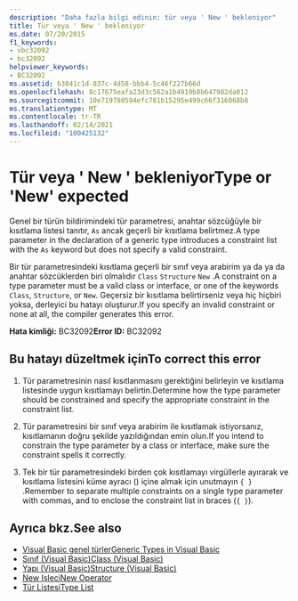 ```yaml
---
description: "Daha fazla bilgi edinin: tür veya ' New ' bekleniyor"
title: Tür veya ' New ' bekleniyor
ms.date: 07/20/2015
f1_keywords:
- vbc32092
- bc32092
helpviewer_keywords:
- BC32092
ms.assetid: b3041c1d-837c-4d58-bbb4-5c46f227b66d
ms.openlocfilehash: 8c17675eafa23d3c562a1b4919b8b647982da012
ms.sourcegitcommit: 10e719780594efc781b15295e499c66f316068b8
ms.translationtype: MT
ms.contentlocale: tr-TR
ms.lasthandoff: 02/14/2021
ms.locfileid: "100425132"
---
```

# <a name="type-or-new-expected"></a><span data-ttu-id="3d222-103">Tür veya ' New ' bekleniyor</span><span class="sxs-lookup"><span data-stu-id="3d222-103">Type or 'New' expected</span></span>

<span data-ttu-id="3d222-104">Genel bir türün bildirimindeki tür parametresi, anahtar sözcüğüyle bir kısıtlama listesi tanıtır, `As` ancak geçerli bir kısıtlama belirtmez.</span><span class="sxs-lookup"><span data-stu-id="3d222-104">A type parameter in the declaration of a generic type introduces a constraint list with the `As` keyword but does not specify a valid constraint.</span></span>  
  
 <span data-ttu-id="3d222-105">Bir tür parametresindeki kısıtlama geçerli bir sınıf veya arabirim ya da ya da anahtar sözcüklerden biri olmalıdır `Class` `Structure` `New` .</span><span class="sxs-lookup"><span data-stu-id="3d222-105">A constraint on a type parameter must be a valid class or interface, or one of the keywords `Class`, `Structure`, or `New`.</span></span> <span data-ttu-id="3d222-106">Geçersiz bir kısıtlama belirtirseniz veya hiç hiçbiri yoksa, derleyici bu hatayı oluşturur.</span><span class="sxs-lookup"><span data-stu-id="3d222-106">If you specify an invalid constraint or none at all, the compiler generates this error.</span></span>  
  
 <span data-ttu-id="3d222-107">**Hata kimliği:** BC32092</span><span class="sxs-lookup"><span data-stu-id="3d222-107">**Error ID:** BC32092</span></span>  
  
## <a name="to-correct-this-error"></a><span data-ttu-id="3d222-108">Bu hatayı düzeltmek için</span><span class="sxs-lookup"><span data-stu-id="3d222-108">To correct this error</span></span>  
  
1. <span data-ttu-id="3d222-109">Tür parametresinin nasıl kısıtlanmasını gerektiğini belirleyin ve kısıtlama listesinde uygun kısıtlamayı belirtin.</span><span class="sxs-lookup"><span data-stu-id="3d222-109">Determine how the type parameter should be constrained and specify the appropriate constraint in the constraint list.</span></span>  
  
2. <span data-ttu-id="3d222-110">Tür parametresini bir sınıf veya arabirim ile kısıtlamak istiyorsanız, kısıtlamanın doğru şekilde yazıldığından emin olun.</span><span class="sxs-lookup"><span data-stu-id="3d222-110">If you intend to constrain the type parameter by a class or interface, make sure the constraint spells it correctly.</span></span>  
  
3. <span data-ttu-id="3d222-111">Tek bir tür parametresindeki birden çok kısıtlamayı virgüllerle ayırarak ve kısıtlama listesini küme ayracı () içine almak için unutmayın `{ }` .</span><span class="sxs-lookup"><span data-stu-id="3d222-111">Remember to separate multiple constraints on a single type parameter with commas, and to enclose the constraint list in braces (`{ }`).</span></span>  
  
## <a name="see-also"></a><span data-ttu-id="3d222-112">Ayrıca bkz.</span><span class="sxs-lookup"><span data-stu-id="3d222-112">See also</span></span>

- [<span data-ttu-id="3d222-113">Visual Basic genel türler</span><span class="sxs-lookup"><span data-stu-id="3d222-113">Generic Types in Visual Basic</span></span>](../programming-guide/language-features/data-types/generic-types.md)
- [<span data-ttu-id="3d222-114">Sınıf (Visual Basic)</span><span class="sxs-lookup"><span data-stu-id="3d222-114">Class (Visual Basic)</span></span>](../language-reference/statements/class-statement.md)
- [<span data-ttu-id="3d222-115">Yapı (Visual Basic)</span><span class="sxs-lookup"><span data-stu-id="3d222-115">Structure (Visual Basic)</span></span>](../language-reference/statements/structure-statement.md)
- [<span data-ttu-id="3d222-116">New Işleci</span><span class="sxs-lookup"><span data-stu-id="3d222-116">New Operator</span></span>](../language-reference/operators/new-operator.md)
- [<span data-ttu-id="3d222-117">Tür Listesi</span><span class="sxs-lookup"><span data-stu-id="3d222-117">Type List</span></span>](../language-reference/statements/type-list.md)
